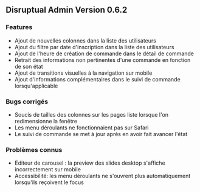 ## Disruptual Admin Version 0.6.2

### Features

- Ajout de nouvelles colonnes dans la liste des utilisateurs
- Ajout du filtre par date d'inscription dans la liste des utilisateurs
- Ajout de l'heure de création de commande dans le détail de commande
- Retrait des informations non pertinentes d'une commande en fonction de son état
- Ajout de transitions visuelles à la navigation sur mobile
- Ajout d'informations complémentaires dans le suivi de commande lorsqu'applicable

### Bugs corrigés

- Soucis de tailles des colonnes sur les pages liste lorsque l'on redimensionne la fenêtre
- Les menu déroulants ne fonctionnaient pas sur Safari
- Le suivi de commande se met à jour après en avoir fait avancer l'état

### Problèmes connus

- Editeur de carousel : la preview des slides desktop s'affiche incorrectement sur mobile
- Accessibilité: les menu déroulants ne s'ouvrent plus automatiquement lorsqu'ils reçoivent le focus
